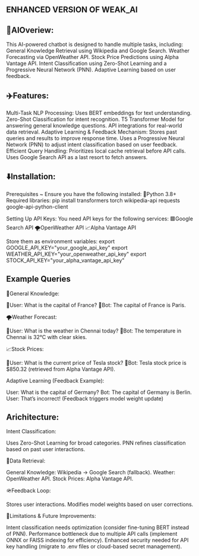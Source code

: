ENHANCED VERSION OF WEAK_AI
---------------------------
🤖AIOveriew:
-----------
This AI-powered chatbot is designed to handle multiple tasks, including:
General Knowledge Retrieval using Wikipedia and Google Search.
Weather Forecasting via OpenWeather API.
Stock Price Predictions using Alpha Vantage API.
Intent Classification using Zero-Shot Learning and a Progressive Neural Network (PNN).
Adaptive Learning based on user feedback.

✈️Features:
----------
Multi-Task NLP Processing:
Uses BERT embeddings for text understanding.
Zero-Shot Classification for intent recognition.
T5 Transformer Model for answering general knowledge questions.
API integrations for real-world data retrieval.
Adaptive Learning & Feedback Mechanism:
Stores past queries and results to improve response time.
Uses a Progressive Neural Network (PNN) to adjust intent classification based on user feedback.
Efficient Query Handling:
Prioritizes local cache retrieval before API calls.
Uses Google Search API as a last resort to fetch answers.

⬇️Installation:
--------------
Prerequisites ~
Ensure you have the following installed:
🐍Python 3.8+
Required libraries:
pip install transformers torch wikipedia-api requests google-api-python-client

Setting Up API Keys:
You need API keys for the following services:
🟩Google Search API
🌪️OpenWeather API
📈Alpha Vantage API

Store them as environment variables:
export GOOGLE_API_KEY="your_google_api_key"
export WEATHER_API_KEY="your_openweather_api_key"
export STOCK_API_KEY="your_alpha_vantage_api_key"


Example Queries
----------------
🧠General Knowledge:

🧬User: What is the capital of France?
🤖Bot: The capital of France is Paris.

🌪️Weather Forecast:

🧬User: What is the weather in Chennai today?
🤖Bot: The temperature in Chennai is 32°C with clear skies.

📈Stock Prices:

🧬User: What is the current price of Tesla stock?
🤖Bot: Tesla stock price is $850.32 (retrieved from Alpha Vantage API).

Adaptive Learning (Feedback Example):

User: What is the capital of Germany?
Bot: The capital of Germany is Berlin.
User: That’s incorrect! (Feedback triggers model weight update)

Arichitecture:
-------------

Intent Classification:

Uses Zero-Shot Learning for broad categories.
PNN refines classification based on past user interactions.

📑Data Retrieval:

General Knowledge: Wikipedia → Google Search (fallback).
Weather: OpenWeather API.
Stock Prices: Alpha Vantage API.

🪖Feedback Loop:

Stores user interactions.
Modifies model weights based on user corrections.

👊Limitations & Future Improvements:

Intent classification needs optimization (consider fine-tuning BERT instead of PNN).
Performance bottleneck due to multiple API calls (implement ONNX or FAISS indexing for efficiency).
Enhanced security needed for API key handling (migrate to .env files or cloud-based secret management).
